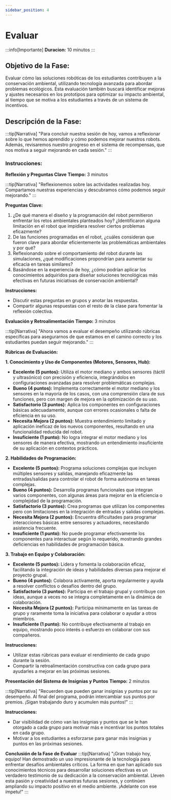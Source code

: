 ```yaml
---
sidebar_position: 4
---
```

# Evaluar

:::info[Importante]
**Duracion:** 10 minutos
:::

## Objetivo de la Fase:
Evaluar cómo las soluciones robóticas de los estudiantes contribuyen a la conservación ambiental, utilizando tecnología avanzada para abordar problemas ecológicos. Esta evaluación también buscará identificar mejoras y ajustes necesarios en los prototipos para optimizar su impacto ambiental, al tiempo que se motiva a los estudiantes a través de un sistema de incentivos.

## Descripción de la Fase:
:::tip[Narrativa]
"Para concluir nuestra sesión de hoy, vamos a reflexionar sobre lo que hemos aprendido y cómo podemos mejorar nuestros robots. Además, revisaremos nuestro progreso en el sistema de recompensas, que nos motiva a seguir mejorando en cada sesión."
:::

### Instrucciones:

**Reflexión y Preguntas Clave**
**Tiempo:** 3 minutos

:::tip[Narrativa]
"Reflexionemos sobre las actividades realizadas hoy. Compartamos nuestras experiencias y descubramos cómo podemos seguir mejorando."
:::


**Preguntas Clave:**
1. ¿De qué manera el diseño y la programación del robot permitieron enfrentar los retos ambientales planteados hoy? ¿Identificaron alguna limitación en el robot que impidiera resolver ciertos problemas eficazmente?
2. De las funciones programadas en el robot, ¿cuáles consideran que fueron clave para abordar eficientemente las problemáticas ambientales y por qué?
3. Reflexionando sobre el comportamiento del robot durante las simulaciones, ¿qué modificaciones propondrían para aumentar su eficacia en tareas similares?
4. Basándose en la experiencia de hoy, ¿cómo podrían aplicar los conocimientos adquiridos para diseñar soluciones tecnológicas más efectivas en futuras iniciativas de conservación ambiental?

**Instrucciones:**
- Discutir estas preguntas en grupos y anotar las respuestas.
- Compartir algunas respuestas con el resto de la clase para fomentar la reflexión colectiva.

**Evaluación y Retroalimentación**
**Tiempo:** 3 minutos

:::tip[Narrativa]
"Ahora vamos a evaluar el desempeño utilizando rúbricas específicas para asegurarnos de que estamos en el camino correcto y los estudiantes puedan seguir mejorando."
:::

**Rúbricas de Evaluación:**

**1. Conocimiento y Uso de Componentes (Motores, Sensores, Hub):**
- **Excelente (5 puntos):** Utiliza el motor mediano y ambos sensores (táctil y ultrasónico) con precisión y eficiencia, integrándolos en configuraciones avanzadas para resolver problemáticas complejas.
- **Bueno (4 puntos):** Implementa correctamente el motor mediano y los sensores en la mayoría de los casos, con una comprensión clara de sus funciones, pero con margen de mejora en la optimización de su uso.
- **Satisfactorio (3 puntos):** Aplica los componentes en configuraciones básicas adecuadamente, aunque con errores ocasionales o falta de eficiencia en su uso.
- **Necesita Mejora (2 puntos):** Muestra entendimiento limitado y aplicación ineficaz de los nuevos componentes, resultando en una funcionalidad reducida del robot.
- **Insuficiente (1 punto):** No logra integrar el motor mediano y los sensores de manera efectiva, mostrando un entendimiento insuficiente de su aplicación en contextos prácticos.

**2. Habilidades de Programación:**
- **Excelente (5 puntos):** Programa soluciones complejas que incluyen múltiples sensores y salidas, manejando eficazmente las entradas/salidas para controlar el robot de forma autónoma en tareas complejas.
- **Bueno (4 puntos):** Desarrolla programas funcionales que integran varios componentes, con algunas áreas para mejorar en la eficiencia o complejidad de la programación.
- **Satisfactorio (3 puntos):** Crea programas que utilizan los componentes pero con limitaciones en la integración de entradas y salidas complejas.
- **Necesita Mejora (2 puntos):** Encuentra dificultades para programar interacciones básicas entre sensores y actuadores, necesitando asistencia frecuente.
- **Insuficiente (1 punto):** No puede programar efectivamente los componentes para interactuar según lo requerido, mostrando grandes deficiencias en habilidades de programación básica.

**3. Trabajo en Equipo y Colaboración:**
- **Excelente (5 puntos):** Lidera y fomenta la colaboración eficaz, facilitando la integración de ideas y habilidades diversas para mejorar el proyecto grupal.
- **Bueno (4 puntos):** Colabora activamente, aporta regularmente y ayuda a resolver conflictos o desafíos dentro del grupo.
- **Satisfactorio (3 puntos):** Participa en el trabajo grupal y contribuye con ideas, aunque a veces no se integra completamente en la dinámica de colaboración.
- **Necesita Mejora (2 puntos):** Participa mínimamente en las tareas de grupo y raramente toma la iniciativa para colaborar o ayudar a otros miembros.
- **Insuficiente (1 punto):** No contribuye efectivamente al trabajo en equipo, mostrando poco interés o esfuerzo en colaborar con sus compañeros.

**Instrucciones:**
- Utilizar estas rúbricas para evaluar el rendimiento de cada grupo durante la sesión.
- Compartir la retroalimentación constructiva con cada grupo para ayudarles a mejorar en las próximas sesiones.

**Presentación del Sistema de Insignias y Puntos**
**Tiempo:** 2 minutos



:::tip[Narrativa]
"Recuerden que pueden ganar insignias y puntos por su desempeño. Al final del programa, podrán intercambiar sus puntos por premios. ¡Sigan trabajando duro y acumulen más puntos!"
:::

**Instrucciones:**
- Dar visibilidad de cómo van las insignias y puntos que se le han otorgado a cada grupo para motivar más e incentivar los puntos totales en cada grupo.
- Motivar a los estudiantes a esforzarse para ganar más insignias y puntos en las próximas sesiones.

**Conclusión de la Fase de Evaluar**
:::tip[Narrativa]
"¡Gran trabajo hoy, equipo! Han demostrado un uso impresionante de la tecnología para enfrentar desafíos ambientales críticos. La forma en que han aplicado sus conocimientos técnicos para desarrollar soluciones efectivas es un verdadero testimonio de su dedicación a la conservación ambiental. Lleven esta pasión y creatividad a nuestras futuras sesiones, y continúen ampliando su impacto positivo en el medio ambiente. ¡Adelante con ese ímpetu!"
:::